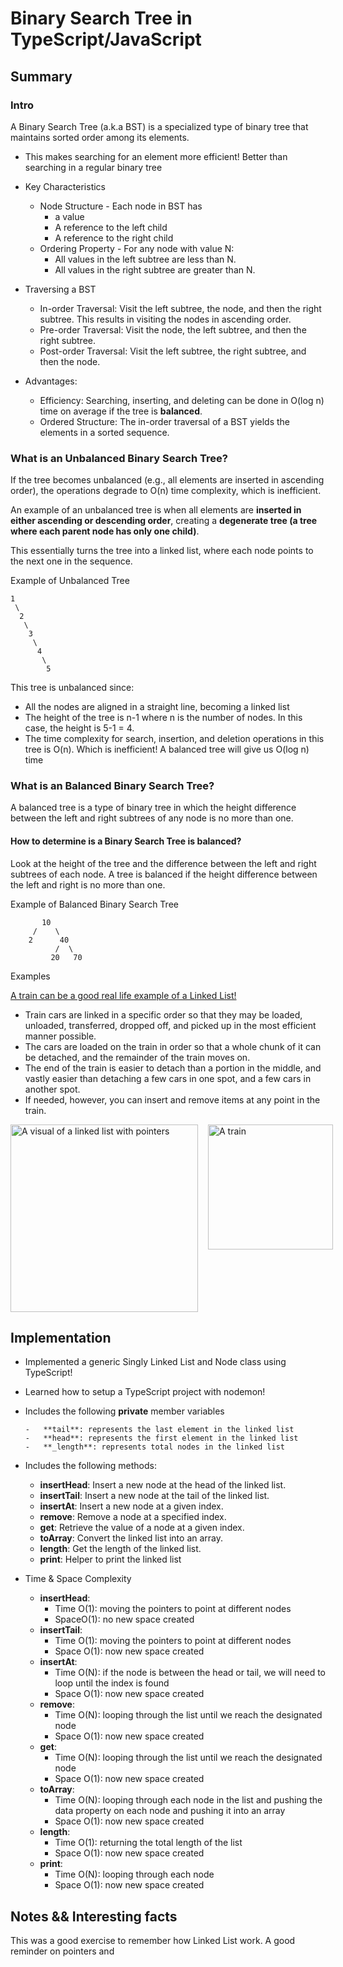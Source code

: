 # Binary Search Tree in TypeScript/JavaScript

## Summary

### Intro

A Binary Search Tree (a.k.a BST) is a specialized type of binary tree that maintains sorted order among its elements.

-   This makes searching for an element more efficient! Better than searching in a regular binary tree

-   Key Characteristics

    -   Node Structure - Each node in BST has
        -   a value
        -   A reference to the left child
        -   A reference to the right child
    -   Ordering Property - For any node with value N:
        -   All values in the left subtree are less than N.
        -   All values in the right subtree are greater than N.

-   Traversing a BST

    -   In-order Traversal: Visit the left subtree, the node, and then the right subtree. This results in visiting the nodes in ascending order.
    -   Pre-order Traversal: Visit the node, the left subtree, and then the right subtree.
    -   Post-order Traversal: Visit the left subtree, the right subtree, and then the node.

-   Advantages:
    -   Efficiency: Searching, inserting, and deleting can be done in O(log n) time on average if the tree is **balanced**.
    -   Ordered Structure: The in-order traversal of a BST yields the elements in a sorted sequence.

### What is an Unbalanced Binary Search Tree?

If the tree becomes unbalanced (e.g., all elements are inserted in ascending order), the operations degrade to O(n) time complexity, which is inefficient.

An example of an unbalanced tree is when all elements are **inserted in either ascending or descending order**, creating a **degenerate tree (a tree where each parent node has only one child)**.

This essentially turns the tree into a linked list, where each node points to the next one in the sequence.

Example of Unbalanced Tree

```
1
 \
  2
   \
    3
     \
      4
       \
        5
```

This tree is unbalanced since:

-   All the nodes are aligned in a straight line, becoming a linked list
-   The height of the tree is n-1 where n is the number of nodes. In this case, the height is 5-1 = 4.
-   The time complexity for search, insertion, and deletion operations in this tree is O(n). Which is inefficient! A balanced tree will give us O(log n) time

### What is an Balanced Binary Search Tree?

A balanced tree is a type of binary tree in which the height difference between the left and right subtrees of any node is no more than one.

#### How to determine is a Binary Search Tree is balanced?

Look at the height of the tree and the difference between the left and right subtrees of each node. A tree is balanced if the height difference between the left and right is no more than one.

Example of Balanced Binary Search Tree

```
       10
     /    \
    2      40
          /  \
         20   70

```

Examples

<a href='https://stackoverflow.com/a/644297'>A train can be a good real life example of a Linked List!</a>

-   Train cars are linked in a specific order so that they may be loaded, unloaded, transferred, dropped off, and picked up in the most efficient manner possible.
-   The cars are loaded on the train in order so that a whole chunk of it can be detached, and the remainder of the train moves on.
-   The end of the train is easier to detach than a portion in the middle, and vastly easier than detaching a few cars in one spot, and a few cars in another spot.
-   If needed, however, you can insert and remove items at any point in the train.

<div style='display: flex; gap: 1rem'>
    <img src="../images/linked_list.png" alt="A visual of a linked list with pointers" width="300"/>
    <a href='https://stackoverflow.com/a/644297' target='_blank'>
        <img src="../images/train.jpeg" alt="A train" width="200"/>
    </a>
</div>

## Implementation

-   Implemented a generic Singly Linked List and Node class using TypeScript!
-   Learned how to setup a TypeScript project with nodemon!
-   Includes the following **private** member variables

        -   **tail**: represents the last element in the linked list
        -   **head**: represents the first element in the linked list
        -   **_length**: represents total nodes in the linked list

-   Includes the following methods:

    -   **insertHead**: Insert a new node at the head of the linked list.
    -   **insertTail**: Insert a new node at the tail of the linked list.
    -   **insertAt**: Insert a new node at a given index.
    -   **remove**: Remove a node at a specified index.
    -   **get**: Retrieve the value of a node at a given index.
    -   **toArray**: Convert the linked list into an array.
    -   **length**: Get the length of the linked list.
    -   **print**: Helper to print the linked list

-   Time & Space Complexity
    -   **insertHead**:
        -   Time O(1): moving the pointers to point at different nodes
        -   SpaceO(1): no new space created
    -   **insertTail**:
        -   Time O(1): moving the pointers to point at different nodes
        -   Space O(1): now new space created
    -   **insertAt**:
        -   Time O(N): if the node is between the head or tail, we will need to loop until the index is found
        -   Space O(1): now new space created
    -   **remove**:
        -   Time O(N): looping through the list until we reach the designated node
        -   Space O(1): now new space created
    -   **get**:
        -   Time O(N): looping through the list until we reach the designated node
        -   Space O(1): now new space created
    -   **toArray**:
        -   Time O(N): looping through each node in the list and pushing the data property on each node and pushing it into an array
        -   Space O(1): now new space created
    -   **length**:
        -   Time O(1): returning the total length of the list
        -   Space O(1): now new space created
    -   **print**:
        -   Time O(N): looping through each node
        -   Space O(1): now new space created

## Notes && Interesting facts

This was a good exercise to remember how Linked List work. A good reminder on pointers and
